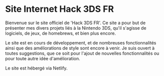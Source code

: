 # Site Internet Hack 3DS FR

Bienvenue sur le site officiel de 'Hack 3DS FR'. Ce site a pour but de présenter mes divers projets liés à la Nintendo 3DS, qu'il s'agisse de logiciels, de jeux, de homebrews, et bien plus encore.

Le site est en cours de développement, et de nombreuses fonctionnalités ainsi que des améliorations de style sont encore à venir. Je suis ouvert à toutes suggestions, que ce soit pour l'ajout de nouvelles fonctionnalités ou pour toute autre idée d'amélioration.

Le site est hébergé via Netlify.